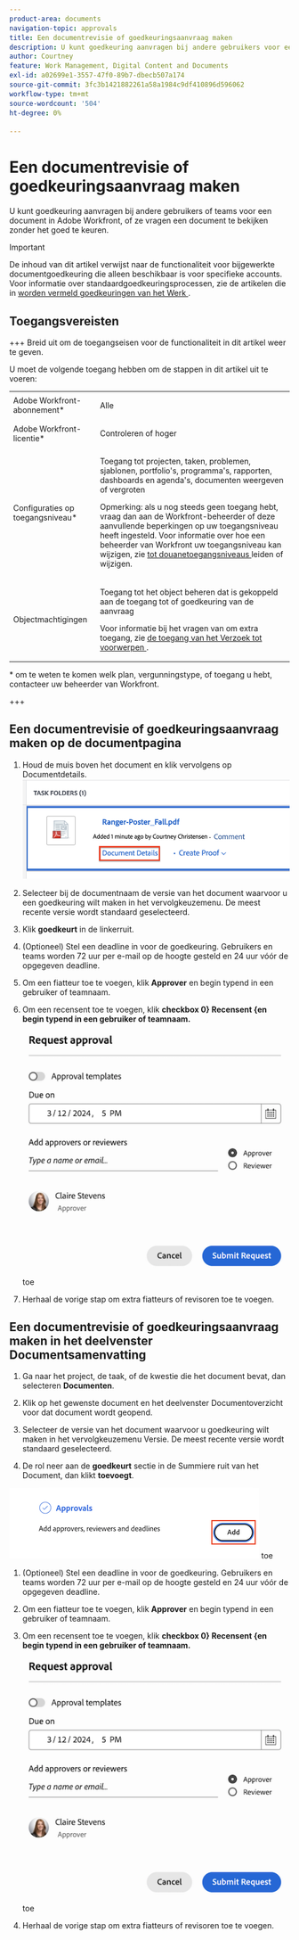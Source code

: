 ```yaml
---
product-area: documents
navigation-topic: approvals
title: Een documentrevisie of goedkeuringsaanvraag maken
description: U kunt goedkeuring aanvragen bij andere gebruikers voor een document in Adobe Workfront.
author: Courtney
feature: Work Management, Digital Content and Documents
exl-id: a02699e1-3557-47f0-89b7-dbecb507a174
source-git-commit: 3fc3b1421882261a58a1984c9df410896d596062
workflow-type: tm+mt
source-wordcount: '504'
ht-degree: 0%

---
```


# Een documentrevisie of goedkeuringsaanvraag maken

U kunt goedkeuring aanvragen bij andere gebruikers of teams voor een document in Adobe Workfront, of ze vragen een document te bekijken zonder het goed te keuren.

>[!IMPORTANT]
>
>De inhoud van dit artikel verwijst naar de functionaliteit voor bijgewerkte documentgoedkeuring die alleen beschikbaar is voor specifieke accounts. Voor informatie over standaardgoedkeuringsprocessen, zie de artikelen die in [ worden vermeld goedkeuringen van het Werk ](/help/quicksilver/review-and-approve-work/manage-approvals/manage-approvals.md).

## Toegangsvereisten

+++ Breid uit om de toegangseisen voor de functionaliteit in dit artikel weer te geven.


U moet de volgende toegang hebben om de stappen in dit artikel uit te voeren:

<table style="table-layout:auto"> 
 <col> 
 <col> 
 <tbody> 
  <tr> 
   <td role="rowheader">Adobe Workfront-abonnement*</td> 
   <td> <p>Alle</p> </td> 
  </tr> 
  <tr> 
   <td role="rowheader">Adobe Workfront-licentie*</td>  
   <td> <p>Controleren of hoger</p> </td> 
  </tr> 
  <tr> 
   <td role="rowheader">Configuraties op toegangsniveau*</td> 
   <td> <p>Toegang tot projecten, taken, problemen, sjablonen, portfolio's, programma's, rapporten, dashboards en agenda's, documenten weergeven of vergroten</p> <p>Opmerking: als u nog steeds geen toegang hebt, vraag dan aan de Workfront-beheerder of deze aanvullende beperkingen op uw toegangsniveau heeft ingesteld. Voor informatie over hoe een beheerder van Workfront uw toegangsniveau kan wijzigen, zie <a href="/help/quicksilver/administration-and-setup/add-users/configure-and-grant-access/create-modify-access-levels.md" class="MCXref xref"> tot douanetoegangsniveaus </a> leiden of wijzigen.</p> </td> 
  </tr>
  <tr> 
   <td role="rowheader">Objectmachtigingen</td> 
   <td> <p>Toegang tot het object beheren dat is gekoppeld aan de toegang tot of goedkeuring van de aanvraag </p> <p>Voor informatie bij het vragen van om extra toegang, zie <a href="/help/quicksilver/workfront-basics/grant-and-request-access-to-objects/request-access.md" class="MCXref xref"> de toegang van het Verzoek tot voorwerpen </a>.</p> </td> 
  </tr> 
 </tbody> 
</table>

&#42; om te weten te komen welk plan, vergunningstype, of toegang u hebt, contacteer uw beheerder van Workfront.

+++

## Een documentrevisie of goedkeuringsaanvraag maken op de documentpagina

1. Houd de muis boven het document en klik vervolgens op Documentdetails.
   ![ de details van het Document ](assets/doc-details.png)

1. Selecteer bij de documentnaam de versie van het document waarvoor u een goedkeuring wilt maken in het vervolgkeuzemenu. De meest recente versie wordt standaard geselecteerd.

1. Klik **goedkeurt** in de linkerruit.

1. (Optioneel) Stel een deadline in voor de goedkeuring. Gebruikers en teams worden 72 uur per e-mail op de hoogte gesteld en 24 uur vóór de opgegeven deadline.

1. Om een fiatteur toe te voegen, klik **Approver** en begin typend in een gebruiker of teamnaam.

1. Om een recensent toe te voegen, klik **checkbox 0&rbrace; Recensent &lbrace;en begin typend in een gebruiker of teamnaam.**

   ![ voeg fiatteur en deadline ](assets/add-approver-and-deadline.png) toe

1. Herhaal de vorige stap om extra fiatteurs of revisoren toe te voegen.

## Een documentrevisie of goedkeuringsaanvraag maken in het deelvenster Documentsamenvatting

1. Ga naar het project, de taak, of de kwestie die het document bevat, dan selecteren **Documenten**.

1. Klik op het gewenste document en het deelvenster Documentoverzicht voor dat document wordt geopend.

1. Selecteer de versie van het document waarvoor u goedkeuring wilt maken in het vervolgkeuzemenu Versie. De meest recente versie wordt standaard geselecteerd.

1. De rol neer aan de **goedkeurt** sectie in de Summiere ruit van het Document, dan klikt **toevoegt**.

![ voegt fiatteurs in documentsamenvatting ](assets/doc-summary-add-approvers.png) toe

1. (Optioneel) Stel een deadline in voor de goedkeuring. Gebruikers en teams worden 72 uur per e-mail op de hoogte gesteld en 24 uur vóór de opgegeven deadline.

1. Om een fiatteur toe te voegen, klik **Approver** en begin typend in een gebruiker of teamnaam.

1. Om een recensent toe te voegen, klik **checkbox 0&rbrace; Recensent &lbrace;en begin typend in een gebruiker of teamnaam.**

   ![ voeg fiatteur en deadline ](assets/add-approver-and-deadline.png) toe

1. Herhaal de vorige stap om extra fiatteurs of revisoren toe te voegen.





<!--
## Resubmit an approval on a new version

Document approval decisions are not automatically reset when you upload a new version. For example, if your document is approved with changes, the decision will show "changes" as the decision, even if you upload a new version with the specified changes. You can clear the decision on a new version if you manually resubmit the approval.

1. Go to the project, task, or issue that contains the document, then select **Documents**.
1. Find the document you need.

1. Scroll down to the **Approvals** section in the Summary, click the More icon, then click Resubmit.

   ![Resubmit approval](assets/nwe-resubmit-approval-350x149.png)
-->
